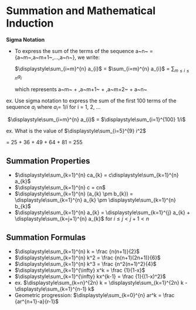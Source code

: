 # Summation and Mathematical Induction

**Sigma Notation**

* To express the sum of the terms of the sequence a~n~ = {a~m~,a~m+1~,...,a~n~}, we write:

  $\displaystyle\sum_{i=m}^{n} a_{i}$ = $\sum_{i=m}^{n} a_{i}$ = $\displaystyle\sum_{m \leq i \leq n} a_{i}$

  which represents a~m~ + ,a~m+1~ + ,a~m+2~ + a~n~

ex. Use sigma notation to express the sum of the first 100 terms of the sequence $a_i$ where  $a_i$= $1/i$ for i = 1, 2, ...

​	$\displaystyle\sum_{i=m}^{n} a_{i}$ = $\displaystyle\sum_{i=1}^{100} 1/i$

ex. What is the value of $\displaystyle\sum_{i=5}^{9} i^2$

= 25 + 36 + 49 + 64 + 81 = 255



## Summation Properties

* $\displaystyle\sum_{k=1}^{n} ca_{k} = c\displaystyle\sum_{k=1}^{n} a_{k}$
* $\displaystyle\sum_{k=1}^{n} c = cn$
* $\displaystyle\sum_{k=1}^{n} (a_{k} \pm b_{k}) = \displaystyle\sum_{k=1}^{n} a_{k} \pm \displaystyle\sum_{k=1}^{n} b_{k}$
* $\displaystyle\sum_{k=1}^{n} a_{k} = \displaystyle\sum_{k=1}^{j} a_{k} + \displaystyle\sum_{k=j+1}^{n} a_{k}$ for $i \leq j < j + 1 < n$



## Summation Formulas

* $\displaystyle\sum_{k=1}^{n} k = \frac {n(n+1)}{2}$ 
* $\displaystyle\sum_{k=1}^{n} k^2 = \frac {n(n+1)(2n+1)}{6}$ 
* $\displaystyle\sum_{k=1}^{n} k^3 = \frac {n^2(n+1)^2}{4}$
* $\displaystyle\sum_{k=1}^{\infty} x^k = \frac {1}{1-x}$
* $\displaystyle\sum_{k=1}^{\infty} kx^{k-1} = \frac {1}{(1-x)^2}$
* ex. $\displaystyle\sum_{k=n}^{2n} k = \displaystyle\sum_{k=1}^{2n} k - \displaystyle\sum_{k=1}^{n-1} k$
* Geometric progression: $\displaystyle\sum_{k=0}^{n} ar^k = \frac {ar^{n+1}-a}{r-1}$ 